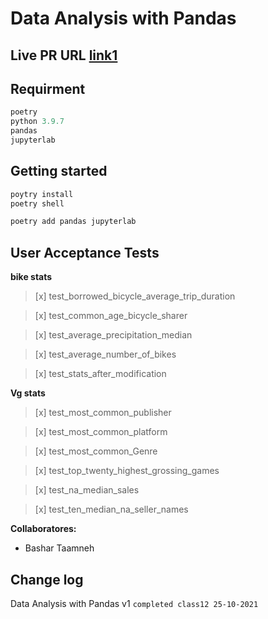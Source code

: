 # Data Analysis with Pandas

## **Live PR URL** [link1](https://github.com/BasharTaamneh/Data_Analysis_with_Pandas/pull/1)


## Requirment

```javascript
poetry
python 3.9.7
pandas
jupyterlab  
```

## Getting started

```bash
poytry install
poetry shell

poetry add pandas jupyterlab
```

## User Acceptance Tests

**bike stats**
> [x] test_borrowed_bicycle_average_trip_duration

> [x] test_common_age_bicycle_sharer

> [x] test_average_precipitation_median

> [x] test_average_number_of_bikes

> [x] test_stats_after_modification

**Vg stats**

> [x] test_most_common_publisher

> [x] test_most_common_platform

> [x] test_most_common_Genre

> [x] test_top_twenty_highest_grossing_games

> [x] test_na_median_sales

> [x] test_ten_median_na_seller_names

**Collaboratores:**

* Bashar Taamneh

## Change log
Data Analysis with Pandas v1  `completed class12 25-10-2021`